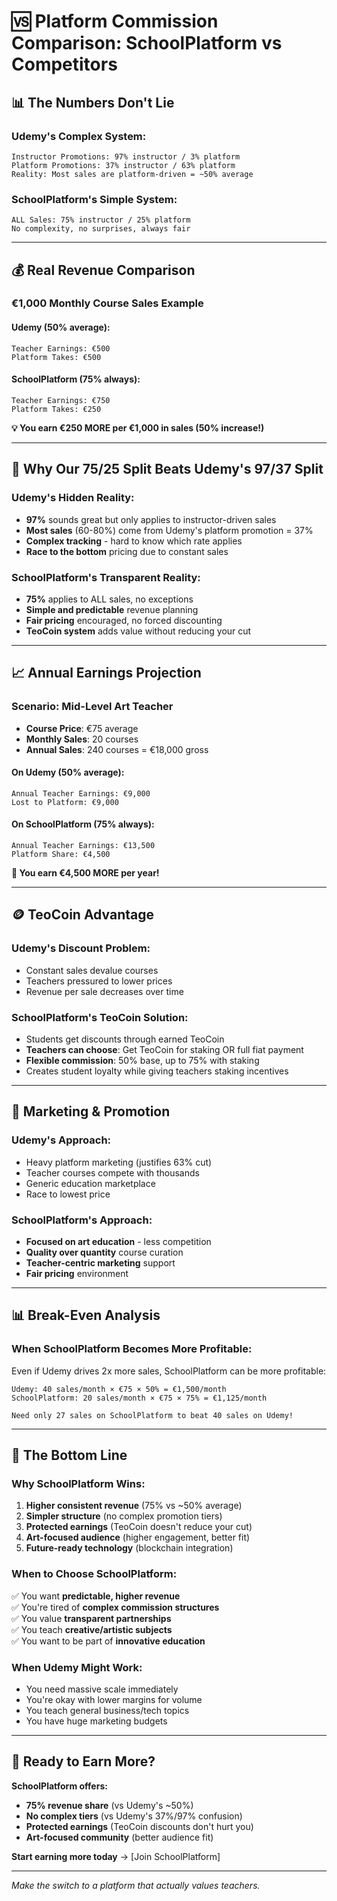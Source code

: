 # 🆚 Platform Commission Comparison: SchoolPlatform vs Competitors

## 📊 **The Numbers Don't Lie**

### **Udemy's Complex System:**
```
Instructor Promotions: 97% instructor / 3% platform
Platform Promotions: 37% instructor / 63% platform
Reality: Most sales are platform-driven = ~50% average
```

### **SchoolPlatform's Simple System:**
```
ALL Sales: 75% instructor / 25% platform
No complexity, no surprises, always fair
```

---

## 💰 **Real Revenue Comparison**

### **€1,000 Monthly Course Sales Example**

#### **Udemy (50% average):**
```
Teacher Earnings: €500
Platform Takes: €500
```

#### **SchoolPlatform (75% always):**
```
Teacher Earnings: €750  
Platform Takes: €250
```

**💡 You earn €250 MORE per €1,000 in sales (50% increase!)**

---

## 🎯 **Why Our 75/25 Split Beats Udemy's 97/37 Split**

### **Udemy's Hidden Reality:**
- **97%** sounds great but only applies to instructor-driven sales
- **Most sales** (60-80%) come from Udemy's platform promotion = 37%
- **Complex tracking** - hard to know which rate applies
- **Race to the bottom** pricing due to constant sales

### **SchoolPlatform's Transparent Reality:**
- **75%** applies to ALL sales, no exceptions
- **Simple and predictable** revenue planning
- **Fair pricing** encouraged, no forced discounting
- **TeoCoin system** adds value without reducing your cut

---

## 📈 **Annual Earnings Projection**

### **Scenario: Mid-Level Art Teacher**
- **Course Price**: €75 average
- **Monthly Sales**: 20 courses
- **Annual Sales**: 240 courses = €18,000 gross

#### **On Udemy (50% average):**
```
Annual Teacher Earnings: €9,000
Lost to Platform: €9,000
```

#### **On SchoolPlatform (75% always):**
```
Annual Teacher Earnings: €13,500
Platform Share: €4,500
```

**🎨 You earn €4,500 MORE per year!**

---

## 🪙 **TeoCoin Advantage**

### **Udemy's Discount Problem:**
- Constant sales devalue courses
- Teachers pressured to lower prices
- Revenue per sale decreases over time

### **SchoolPlatform's TeoCoin Solution:**
- Students get discounts through earned TeoCoin
- **Teachers can choose**: Get TeoCoin for staking OR full fiat payment
- **Flexible commission**: 50% base, up to 75% with staking
- Creates student loyalty while giving teachers staking incentives

---

## 🎯 **Marketing & Promotion**

### **Udemy's Approach:**
- Heavy platform marketing (justifies 63% cut)
- Teacher courses compete with thousands
- Generic education marketplace
- Race to lowest price

### **SchoolPlatform's Approach:**
- **Focused on art education** - less competition
- **Quality over quantity** course curation  
- **Teacher-centric marketing** support
- **Fair pricing** environment

---

## 📊 **Break-Even Analysis**

### **When SchoolPlatform Becomes More Profitable:**

Even if Udemy drives 2x more sales, SchoolPlatform can be more profitable:

```
Udemy: 40 sales/month × €75 × 50% = €1,500/month
SchoolPlatform: 20 sales/month × €75 × 75% = €1,125/month

Need only 27 sales on SchoolPlatform to beat 40 sales on Udemy!
```

---

## 🚀 **The Bottom Line**

### **Why SchoolPlatform Wins:**

1. **Higher consistent revenue** (75% vs ~50% average)
2. **Simpler structure** (no complex promotion tiers)
3. **Protected earnings** (TeoCoin doesn't reduce your cut)
4. **Art-focused audience** (higher engagement, better fit)
5. **Future-ready technology** (blockchain integration)

### **When to Choose SchoolPlatform:**
✅ You want **predictable, higher revenue**  
✅ You're tired of **complex commission structures**  
✅ You value **transparent partnerships**  
✅ You teach **creative/artistic subjects**  
✅ You want to be part of **innovative education**

### **When Udemy Might Work:**
- You need massive scale immediately
- You're okay with lower margins for volume
- You teach general business/tech topics
- You have huge marketing budgets

---

## 🎨 **Ready to Earn More?**

**SchoolPlatform offers:**
- **75% revenue share** (vs Udemy's ~50%)
- **No complex tiers** (vs Udemy's 37%/97% confusion)
- **Protected earnings** (TeoCoin discounts don't hurt you)
- **Art-focused community** (better audience fit)

**Start earning more today** → [Join SchoolPlatform]

---

*Make the switch to a platform that actually values teachers.*
